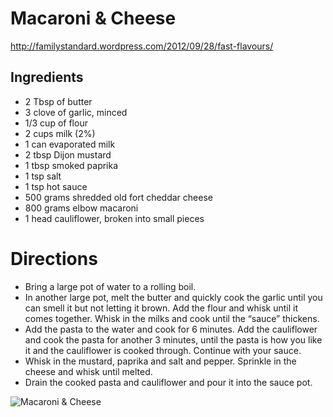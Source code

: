 # Macaroni & Cheese
http://familystandard.wordpress.com/2012/09/28/fast-flavours/

## Ingredients
* 2 Tbsp of butter
* 3 clove of garlic, minced
* 1/3 cup of flour
* 2 cups milk (2%)
* 1 can evaporated milk
* 2 tbsp Dijon mustard
* 1 tbsp smoked paprika
* 1 tsp salt
* 1 tsp hot sauce
* 500 grams shredded old fort cheddar cheese
* 800 grams elbow macaroni
* 1 head cauliflower, broken into small pieces

# Directions
* Bring a large pot of water to a rolling boil. 
* In another large pot, melt the butter and quickly cook the garlic until you can smell it but not letting it brown. Add the flour and whisk until it comes together. Whisk in the milks and cook until the “sauce” thickens.
* Add the pasta to the water and cook for 6 minutes. Add the cauliflower and cook the pasta for another 3 minutes, until the pasta is how you like it and the cauliflower is cooked through. Continue with your sauce.
* Whisk in the mustard, paprika and salt and pepper. Sprinkle in the cheese and whisk until melted.
* Drain the cooked pasta and cauliflower and pour it into the sauce pot.

![Macaroni & Cheese](http://i.imgur.com/EFKr0bn.jpg)
